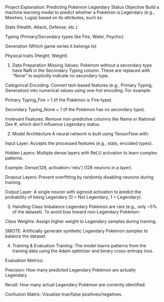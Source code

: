 Project Explanation: Predicting Pokémon Legendary Status
Objective
Build a machine learning model to predict whether a Pokémon is Legendary (e.g., Mewtwo, Lugia) based on its attributes, such as:

Stats (Health, Attack, Defense, etc.)

Typing (Primary/Secondary types like Fire, Water, Psychic)

Generation (Which game series it belongs to)

Physical traits (Height, Weight)

1. Data Preparation
Missing Values: Pokémon without a secondary type have NaN in the Secondary Typing column. These are replaced with "None" to explicitly indicate no secondary type.

Categorical Encoding: Convert text-based features (e.g., Primary Typing, Generation) into numerical values using one-hot encoding. For example:

Primary Typing_Fire = 1 (if the Pokémon is Fire-type).

Secondary Typing_None = 1 (if the Pokémon has no secondary type).

Irrelevant Features: Remove non-predictive columns like Name or National Dex #, which don’t influence Legendary status.

2. Model Architecture
A neural network is built using TensorFlow with:

Input Layer: Accepts the processed features (e.g., stats, encoded types).

Hidden Layers: Multiple dense layers with ReLU activation to learn complex patterns.

Example: Dense(128, activation='relu') (128 neurons in a layer).

Dropout Layers: Prevent overfitting by randomly disabling neurons during training.

Output Layer: A single neuron with sigmoid activation to predict the probability of being Legendary (0 = Not Legendary, 1 = Legendary).

3. Handling Class Imbalance
Legendary Pokémon are rare (e.g., only ~5% of the dataset). To avoid bias toward non-Legendary Pokémon:

Class Weights: Assign higher weight to Legendary samples during training.

SMOTE: Artificially generate synthetic Legendary Pokémon samples to balance the dataset.

4. Training & Evaluation
Training: The model learns patterns from the training data using the Adam optimizer and binary cross-entropy loss.

Evaluation Metrics:

Precision: How many predicted Legendary Pokémon are actually Legendary.

Recall: How many actual Legendary Pokémon are correctly identified.

Confusion Matrix: Visualize true/false positives/negatives.
